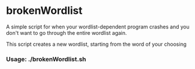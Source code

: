 # brokenWordlist

A simple script for when your wordlist-dependent program crashes and you don't want to go through the entire wordlist again.

This script creates a new wordlist, starting from the word of your choosing 


### Usage: ./brokenWordlist.sh <originalWordlist> <lastKnownWord> <outputFile>
